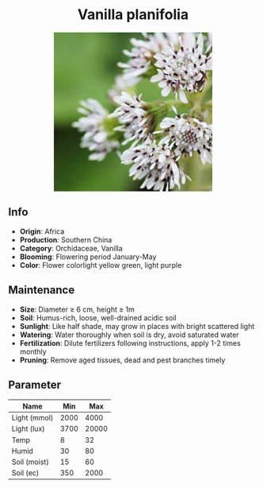 <h1 align='center'>Vanilla planifolia</h1>
<p align="center">
    <img 
        align='center'
        width='320'
        src="../images/vanilla planifolia.png" 
        alt='Vanilla planifolia' />
</p>

## Info

 - **Origin**: Africa
 - **Production**: Southern China
 - **Category**: Orchidaceae, Vanilla
 - **Blooming**: Flowering period January-May
 - **Color**: Flower colorlight yellow green, light purple

## Maintenance

 - **Size**: Diameter ≥ 6 cm, height ≥ 1m
 - **Soil**: Humus-rich, loose, well-drained acidic soil
 - **Sunlight**: Like half shade, may grow in places with bright scattered light
 - **Watering**: Water thoroughly when soil is dry, avoid saturated water
 - **Fertilization**: Dilute fertilizers following instructions, apply 1-2 times monthly
 - **Pruning**: Remove aged tissues, dead and pest branches timely

## Parameter

| Name         | Min  | Max   |
|--------------|------|-------|
| Light (mmol) | 2000 | 4000  |
| Light (lux)  | 3700 | 20000 |
| Temp         | 8    | 32    |
| Humid        | 30   | 80    |
| Soil (moist) | 15   | 60    |
| Soil (ec)    | 350  | 2000  |
